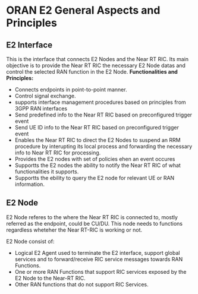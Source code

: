# ORAN E2 General Aspects and Principles 


## E2 Interface
This is the interface that connects E2 Nodes and the Near RT RIC. Its main objective is to provide the Near RT RIC the necessary E2 Node datas and control the selected RAN function in the E2 Node.
**Functionalities and Principles:**
- Connects endpoints in point-to-point manner.
- Control signal exchange.
- supports interface management procedures based on principles from 3GPP RAN interfaces
- Send predefined info to the Near RT RIC based on preconfigured trigger event
- Send UE ID info to the Near RT RIC based on preconfigured trigger event
- Enables the Near RT RIC to direct the E2 Nodes to suspend an RRM procedure by interupting its local process and forwarding the necessary info to Near RT RIC for processing.
- Provides the E2 nodes with set of policies ehen an event occures
- Supportts the E2 nodes the ability to notify the Near RT RIC of what functionalities it supports.
- Supportts the ebility to query the E2 node for relevant UE or RAN information.

## E2 Node
E2 Node referes to the where the Near RT RIC is connected to, mostly referred as the endpoint, could be CU/DU. This node needs to functions regardless wheteher the Near RT-RIC is working or not.

E2 Node consist of:
- Logical E2 Agent used to terminate the E2 interface, support global services and to forward/receive RIC service messages towards RAN Functions. 
- One or more RAN Functions that support RIC services exposed by the E2 Node to the Near-RT RIC. 
- Other RAN functions that do not support RIC Services. 

